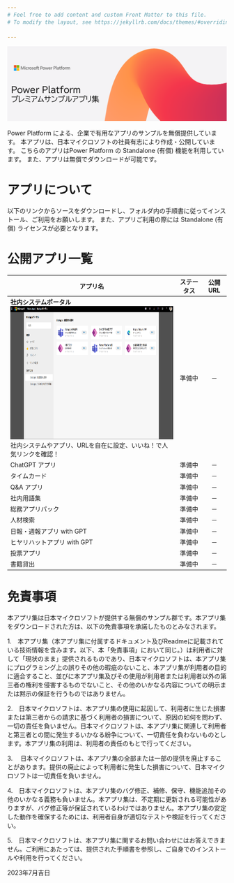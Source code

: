 ```yaml
---
# Feel free to add content and custom Front Matter to this file.
# To modify the layout, see https://jekyllrb.com/docs/themes/#overriding-theme-defaults

---
```

<!-- 画像の表示サンプル -->

![Power Platform プレミアムサンプル集](Title.png) 

Power Platform による、企業で有用なアプリのサンプルを無償提供しています。
本アプリは、日本マイクロソフトの社員有志により作成・公開しています。
こちらのアプリはPower Platform の Standalone (有償) 機能を利用しています。
また、アプリは無償でダウンロードが可能です。

# アプリについて
以下のリンクからソースをダウンロードし、フォルダ内の手順書に従ってインストール、ご利用をお願いします。
また、アプリご利用の際には Standalone (有償) ライセンスが必要となります。

# 公開アプリ一覧
<div style="text-align: center;">
<table>
  <thead>
    <tr>
      <th>アプリ名</th>
      <th>ステータス</th>
      <th>公開URL</th>
    </tr>
  </thead>
  <tbody>
    <tr>
      <td style="text-align: left;"><B>社内システムポータル</B> <BR><img src="社内システムポータル.png" width="623" height="305" ><BR>
        社内システムやアプリ、URLを自在に設定、いいね！で人気リンクを確認！ </td>
      <td style="text-align: center;">準備中</td>
      <td style="text-align: center;">－</td>
    </tr>
    <tr>
      <td style="text-align: left;">ChatGPT アプリ</td>
      <td>準備中</td>
      <td>－</td>
    </tr>
    <tr>
      <td style="text-align: left;">タイムカード</td>
      <td>準備中</td>
      <td>－</td>
    </tr>
    <tr>
      <td style="text-align: left;">Q&A アプリ</td>
      <td>準備中</td>
      <td>－</td>
    </tr>
    <tr>
      <td style="text-align: left;">社内用語集</td>
      <td>準備中</td>
      <td>－</td>
    </tr>
    <tr>
      <td style="text-align: left;">総務アプリパック</td>
      <td>準備中</td>
      <td>－</td>
    </tr>
    <tr>
     <td style="text-align: left;">人材検索</td>
      <td>準備中</td>
      <td>－</td>
    </tr>
    <tr>
      <td style="text-align: left;">日報・週報アプリ with GPT</td>
      <td>準備中</td>
      <td>－</td>
    </tr>
    <tr>
      <td style="text-align: left;">ヒヤリハットアプリ with GPT</td>
      <td>準備中</td>
      <td>－</td>
    </tr>
    <tr>
      <td style="text-align: left;">投票アプリ</td>
      <td>準備中</td>
      <td>－</td>
    </tr>
    <tr>
      <td style="text-align: left;">書籍貸出</td>
      <td>準備中</td>
      <td>－</td>
    </tr>
  </tbody>
</table>
</div>


# 免責事項
本アプリ集は日本マイクロソフトが提供する無償のサンプル群です。本アプリ集をダウンロードされた方は、以下の免責事項を承諾したものとみなされます。

1.　本アプリ集（本アプリ集に付属するドキュメント及びReadmeに記載されている技術情報を含みます。以下、本「免責事項」において同じ。）は利用者に対して「現状のまま」提供されるものであり、日本マイクロソフトは、本アプリ集にプログラミング上の誤りその他の瑕疵のないこと、本アプリ集が利用者の目的に適合すること、並びに本アプリ集及びその使用が利用者または利用者以外の第三者の権利を侵害するものでないこと、その他のいかなる内容についての明示または黙示の保証を行うものではありません。

2.　日本マイクロソフトは、本アプリ集の使用に起因して、利用者に生じた損害または第三者からの請求に基づく利用者の損害について、原因の如何を問わず、一切の責任を負いません。日本マイクロソフトは、本アプリ集に関連して利用者と第三者との間に発生するいかなる紛争について、一切責任を負わないものとします。本アプリ集の利用は、利用者の責任のもとで行ってください。

3.　 日本マイクロソフトは、本アプリ集の全部または一部の提供を廃止することがあります。提供の廃止によって利用者に発生した損害について、日本マイクロソフトは一切責任を負いません。

4.　日本マイクロソフトは、本アプリ集のバグ修正、補修、保守、機能追加その他のいかなる義務も負いません。本アプリ集は、不定期に更新される可能性がありますが、バグ修正等が保証されているわけではありません。本アプリ集の安定した動作を確保するためには、利用者自身が適切なテストや検証を行ってください。

5.　日本マイクロソフトは、本アプリ集に関するお問い合わせにはお答えできません。ご利用にあたっては、提供された手順書を参照し、ご自身でのインストールや利用を行ってください。

2023年7月吉日
